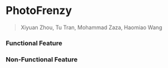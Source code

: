 # PhotoFrenzy
> Xiyuan Zhou, Tu Tran, Mohammad Zaza, Haomiao Wang


### Functional Feature 


### Non-Functional Feature 

